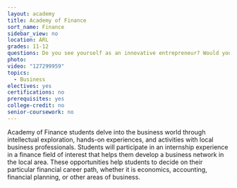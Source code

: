 ```yaml
---
layout: academy
title: Academy of Finance
sort_name: Finance
sidebar_view: no
location: ARL
grades: 11-12
questions: Do you see yourself as an innovative entrepreneur? Would you like to work in a financial career that helps people and businesses manage their money and invest in the stock market?
photo:
video: "127299959"
topics:
  - Business
electives: yes
certifications: no
prerequisites: yes
college-credit: no
senior-coursework: no
---
```


Academy of Finance students delve into the business world through intellectual exploration, hands-on experiences, and activities with local business professionals. Students will participate in an internship experience in a finance field of interest that helps them develop a business network in the local area. These opportunities help students to decide on their particular financial career path, whether it is economics, accounting, financial planning, or other areas of business.
